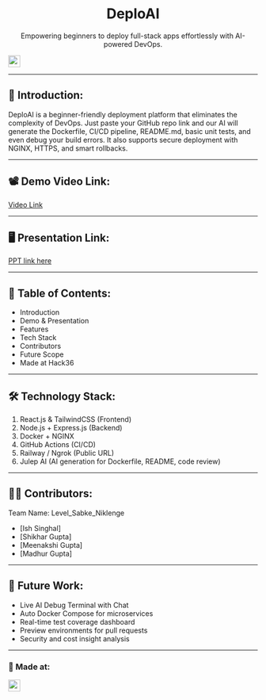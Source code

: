 <h1 align="center">DeploAI</h1>
<p align="center">
Empowering beginners to deploy full-stack apps effortlessly with AI-powered DevOps.
</p>

<a href="https://hack36.in"> <img src="https://postimage.me/images/2025/04/19/built-at-hack36.png" height=24px> </a>

---

## 🧠 Introduction:

DeploAI is a beginner-friendly deployment platform that eliminates the complexity of DevOps. Just paste your GitHub repo link and our AI will generate the Dockerfile, CI/CD pipeline, README.md, basic unit tests, and even debug your build errors. It also supports secure deployment with NGINX, HTTPS, and smart rollbacks.

---

## 📽️ Demo Video Link:
<a href="https://drive.google.com/file/d/1U0UDJwX8xDr3V_UNngmdDjTV_N9hwp4w/view?usp=sharing">Video Link</a>

---

## 🖥️ Presentation Link:
<a href="https://docs.google.com/presentation/d/1zBhQqBFoQzl-4kD-J8pMz41E66pHeo3U/edit?usp=sharing&ouid=109122800273363452990&rtpof=true&sd=true">PPT link here</a>

---

## 🧾 Table of Contents:

- Introduction  
- Demo & Presentation  
- Features  
- Tech Stack  
- Contributors  
- Future Scope  
- Made at Hack36  

---

## 🛠️ Technology Stack:

1. React.js & TailwindCSS (Frontend)  
2. Node.js + Express.js (Backend)  
3. Docker + NGINX  
4. GitHub Actions (CI/CD)  
5. Railway / Ngrok (Public URL)  
6. Julep AI (AI generation for Dockerfile, README, code review)  

---

## 👨‍💻 Contributors:

Team Name: Level_Sabke_Niklenge

- [Ish Singhal]
- [Shikhar Gupta]
- [Meenakshi Gupta]
- [Madhur Gupta]

---

## 🔮 Future Work:

- Live AI Debug Terminal with Chat  
- Auto Docker Compose for microservices  
- Real-time test coverage dashboard  
- Preview environments for pull requests  
- Security and cost insight analysis  

---

### 🏁 Made at:

<a href="https://hack36.in"> <img src="https://postimage.me/images/2025/04/19/built-at-hack36.png" height=24px> </a>
